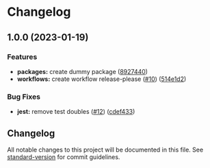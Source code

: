 # Changelog

## 1.0.0 (2023-01-19)


### Features

* **packages:** create dummy package ([8927440](https://github.com/MenSeb/react-packages-boilerplate/commit/8927440575ffd42943195ba14f91aff621a01c38))
* **workflows:** create workflow release-please ([#10](https://github.com/MenSeb/react-packages-boilerplate/issues/10)) ([514e1d2](https://github.com/MenSeb/react-packages-boilerplate/commit/514e1d2449e1704c9f6f10c2adcaf0cd1e17919d))


### Bug Fixes

* **jest:** remove test doubles ([#12](https://github.com/MenSeb/react-packages-boilerplate/issues/12)) ([cdef433](https://github.com/MenSeb/react-packages-boilerplate/commit/cdef43308b1e67ca11409cf8e27c485c65fe8dcb))

## Changelog

All notable changes to this project will be documented in this file. See [standard-version](https://github.com/conventional-changelog/standard-version) for commit guidelines.
